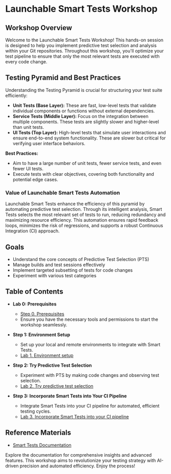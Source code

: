 
# Launchable Smart Tests Workshop

## Workshop Overview

Welcome to the Launchable Smart Tests Workshop! This hands-on session is designed to help you implement predictive test selection and analysis within your Git repositories. Throughout this workshop, you'll optimize your test pipeline to ensure that only the most relevant tests are executed with every code change.

## Testing Pyramid and Best Practices

Understanding the Testing Pyramid is crucial for structuring your test suite efficiently:

- **Unit Tests (Base Layer):** These are fast, low-level tests that validate individual components or functions without external dependencies.
- **Service Tests (Middle Layer):** Focus on the integration between multiple components. These tests are slightly slower and higher-level than unit tests.
- **UI Tests (Top Layer):** High-level tests that simulate user interactions and ensure end-to-end system functionality. These are slower but critical for verifying user interface behaviors.

**Best Practices:**
- Aim to have a large number of unit tests, fewer service tests, and even fewer UI tests.
- Execute tests with clear objectives, covering both functionality and potential edge cases.

### Value of Launchable Smart Tests Automation

Launchable Smart Tests enhance the efficiency of this pyramid by automating predictive test selection. Through its intelligent analysis, Smart Tests selects the most relevant set of tests to run, reducing redundancy and maximizing resource efficiency. This automation ensures rapid feedback loops, minimizes the risk of regressions, and supports a robust Continuous Integration (CI) approach.

## Goals

- Understand the core concepts of Predictive Test Selection (PTS)
- Manage builds and test sessions effectively
- Implement targeted subsetting of tests for code changes
- Experiment with various test categories

## Table of Contents





- **Lab 0: Prerequisites**
  - [Step 0. Prerequisites](HANDSON0.md)
  - Ensure you have the necessary tools and permissions to start the workshop seamlessly.

- **Step 1: Environment Setup**
  - Set up your local and remote environments to integrate with Smart Tests.
  - [Lab 1. Environment setup](HANDSON1.md)

- **Step 2: Try Predictive Test Selection**
  - Experiment with PTS by making code changes and observing test selection.
  - [Lab 2. Try predictive test selection](HANDSON2.md)
- **Step 3: Incorporate Smart Tests into Your CI Pipeline**
  - Integrate Smart Tests into your CI pipeline for automated, efficient testing cycles.
  - [Lab 3. Incorporate Smart Tests into your CI pipeline](HANDSON3.md)

## Reference Materials

- [Smart Tests Documentation](https://www.launchableinc.com/docs/)

Explore the documentation for comprehensive insights and advanced features. This workshop aims to revolutionize your testing strategy with AI-driven precision and automated efficiency. Enjoy the process!

